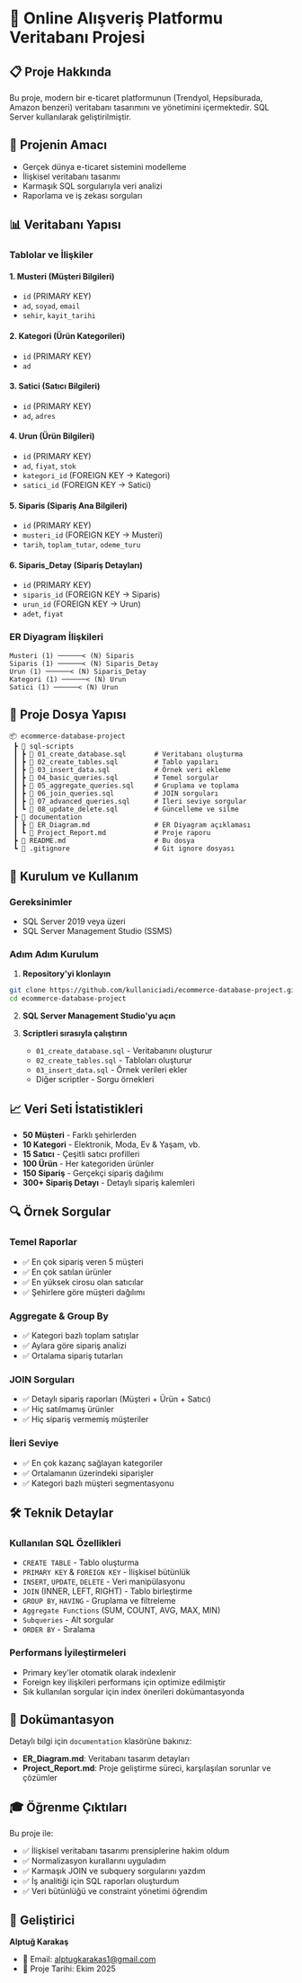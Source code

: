 # 🛒 Online Alışveriş Platformu Veritabanı Projesi

## 📋 Proje Hakkında
Bu proje, modern bir e-ticaret platformunun (Trendyol, Hepsiburada, Amazon benzeri) veritabanı tasarımını ve yönetimini içermektedir. SQL Server kullanılarak geliştirilmiştir.

## 🎯 Projenin Amacı
- Gerçek dünya e-ticaret sistemini modelleme
- İlişkisel veritabanı tasarımı
- Karmaşık SQL sorgularıyla veri analizi
- Raporlama ve iş zekası sorguları

## 📊 Veritabanı Yapısı

### Tablolar ve İlişkiler

#### 1. **Musteri** (Müşteri Bilgileri)
- `id` (PRIMARY KEY)
- `ad`, `soyad`, `email`
- `sehir`, `kayit_tarihi`

#### 2. **Kategori** (Ürün Kategorileri)
- `id` (PRIMARY KEY)
- `ad`

#### 3. **Satici** (Satıcı Bilgileri)
- `id` (PRIMARY KEY)
- `ad`, `adres`

#### 4. **Urun** (Ürün Bilgileri)
- `id` (PRIMARY KEY)
- `ad`, `fiyat`, `stok`
- `kategori_id` (FOREIGN KEY → Kategori)
- `satici_id` (FOREIGN KEY → Satici)

#### 5. **Siparis** (Sipariş Ana Bilgileri)
- `id` (PRIMARY KEY)
- `musteri_id` (FOREIGN KEY → Musteri)
- `tarih`, `toplam_tutar`, `odeme_turu`

#### 6. **Siparis_Detay** (Sipariş Detayları)
- `id` (PRIMARY KEY)
- `siparis_id` (FOREIGN KEY → Siparis)
- `urun_id` (FOREIGN KEY → Urun)
- `adet`, `fiyat`

### ER Diyagram İlişkileri
```
Musteri (1) ──────< (N) Siparis
Siparis (1) ──────< (N) Siparis_Detay
Urun (1) ──────< (N) Siparis_Detay
Kategori (1) ──────< (N) Urun
Satici (1) ──────< (N) Urun
```

## 📁 Proje Dosya Yapısı

```
📦 ecommerce-database-project
 ┣ 📂 sql-scripts
 ┃ ┣ 📜 01_create_database.sql       # Veritabanı oluşturma
 ┃ ┣ 📜 02_create_tables.sql         # Tablo yapıları
 ┃ ┣ 📜 03_insert_data.sql           # Örnek veri ekleme
 ┃ ┣ 📜 04_basic_queries.sql         # Temel sorgular
 ┃ ┣ 📜 05_aggregate_queries.sql     # Gruplama ve toplama
 ┃ ┣ 📜 06_join_queries.sql          # JOIN sorguları
 ┃ ┣ 📜 07_advanced_queries.sql      # İleri seviye sorgular
 ┃ ┗ 📜 08_update_delete.sql         # Güncelleme ve silme
 ┣ 📂 documentation
 ┃ ┣ 📜 ER_Diagram.md                # ER Diyagram açıklaması
 ┃ ┗ 📜 Project_Report.md            # Proje raporu
 ┣ 📜 README.md                      # Bu dosya
 ┗ 📜 .gitignore                     # Git ignore dosyası
```

## 🚀 Kurulum ve Kullanım

### Gereksinimler
- SQL Server 2019 veya üzeri
- SQL Server Management Studio (SSMS)

### Adım Adım Kurulum

1. **Repository'yi klonlayın**
```bash
git clone https://github.com/kullaniciadi/ecommerce-database-project.git
cd ecommerce-database-project
```

2. **SQL Server Management Studio'yu açın**

3. **Scriptleri sırasıyla çalıştırın**
   - `01_create_database.sql` - Veritabanını oluşturur
   - `02_create_tables.sql` - Tabloları oluşturur
   - `03_insert_data.sql` - Örnek verileri ekler
   - Diğer scriptler - Sorgu örnekleri

## 📈 Veri Seti İstatistikleri

- **50 Müşteri** - Farklı şehirlerden
- **10 Kategori** - Elektronik, Moda, Ev & Yaşam, vb.
- **15 Satıcı** - Çeşitli satıcı profilleri
- **100 Ürün** - Her kategoriden ürünler
- **150 Sipariş** - Gerçekçi sipariş dağılımı
- **300+ Sipariş Detayı** - Detaylı sipariş kalemleri

## 🔍 Örnek Sorgular

### Temel Raporlar
- ✅ En çok sipariş veren 5 müşteri
- ✅ En çok satılan ürünler
- ✅ En yüksek cirosu olan satıcılar
- ✅ Şehirlere göre müşteri dağılımı

### Aggregate & Group By
- ✅ Kategori bazlı toplam satışlar
- ✅ Aylara göre sipariş analizi
- ✅ Ortalama sipariş tutarları

### JOIN Sorguları
- ✅ Detaylı sipariş raporları (Müşteri + Ürün + Satıcı)
- ✅ Hiç satılmamış ürünler
- ✅ Hiç sipariş vermemiş müşteriler

### İleri Seviye
- ✅ En çok kazanç sağlayan kategoriler
- ✅ Ortalamanın üzerindeki siparişler
- ✅ Kategori bazlı müşteri segmentasyonu

## 🛠️ Teknik Detaylar

### Kullanılan SQL Özellikleri
- `CREATE TABLE` - Tablo oluşturma
- `PRIMARY KEY` & `FOREIGN KEY` - İlişkisel bütünlük
- `INSERT`, `UPDATE`, `DELETE` - Veri manipülasyonu
- `JOIN` (INNER, LEFT, RIGHT) - Tablo birleştirme
- `GROUP BY`, `HAVING` - Gruplama ve filtreleme
- `Aggregate Functions` (SUM, COUNT, AVG, MAX, MIN)
- `Subqueries` - Alt sorgular
- `ORDER BY` - Sıralama

### Performans İyileştirmeleri
- Primary key'ler otomatik olarak indexlenir
- Foreign key ilişkileri performans için optimize edilmiştir
- Sık kullanılan sorgular için index önerileri dokümantasyonda

## 📖 Dokümantasyon

Detaylı bilgi için `documentation` klasörüne bakınız:
- **ER_Diagram.md**: Veritabanı tasarım detayları
- **Project_Report.md**: Proje geliştirme süreci, karşılaşılan sorunlar ve çözümler

## 🎓 Öğrenme Çıktıları

Bu proje ile:
- ✅ İlişkisel veritabanı tasarımı prensiplerine hakim oldum
- ✅ Normalizasyon kurallarını uyguladım
- ✅ Karmaşık JOIN ve subquery sorgularını yazdım
- ✅ İş analitiği için SQL raporları oluşturdum
- ✅ Veri bütünlüğü ve constraint yönetimi öğrendim

## 👤 Geliştirici

**Alptuğ Karakaş**
- 📧 Email: alptugkarakas1@gmail.com
- 📅 Proje Tarihi: Ekim 2025